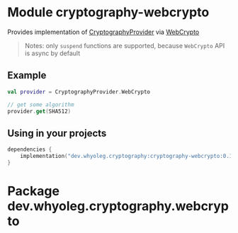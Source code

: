 # Module cryptography-webcrypto

Provides implementation of [CryptographyProvider][CryptographyProvider] via
[WebCrypto](https://developer.mozilla.org/en-US/docs/Web/API/Web_Crypto_API)

> Notes: only `suspend` functions are supported, because `WebCrypto` API is async by default

## Example

```kotlin
val provider = CryptographyProvider.WebCrypto

// get some algorithm
provider.get(SHA512)
```

## Using in your projects

```kotlin
dependencies {
    implementation("dev.whyoleg.cryptography:cryptography-webcrypto:0.1.0")
}
```

# Package dev.whyoleg.cryptography.webcrypto

<!--- MODULE cryptography-webcrypto -->

[CryptographyProvider]: https://whyoleg.github.io/cryptography-kotlin/api/cryptography-core/dev.whyoleg.cryptography.provider/-cryptography-provider/index.html

<!--- END -->
